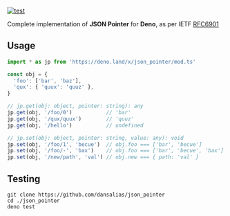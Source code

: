 [![test](https://github.com/dansalias/json_pointer/actions/workflows/test.yml/badge.svg)](https://github.com/dansalias/json_pointer/actions/workflows/test.yml)

Complete implementation of __JSON Pointer__ for __Deno__, as per IETF
[RFC6901](https://datatracker.ietf.org/doc/html/rfc6901)

## Usage
```ts
import * as jp from 'https://deno.land/x/json_pointer/mod.ts'

const obj = {
  'foo': ['bar', 'baz'],
  'qux': { 'quux': 'quuz' },
}

// jp.get(obj: object, pointer: string): any
jp.get(obj, '/foo/0')           // 'bar'
jp.get(obj, '/qux/quux')        // 'quuz'
jp.get(obj, '/hello')           // undefined

// jp.set(obj: object, pointer: string, value: any): void
jp.set(obj, '/foo/1', 'becue')  // obj.foo === ['bar', 'becue']
jp.set(obj, '/foo/-', 'bax')    // obj.foo === ['bar', 'becue', 'bax']
jp.set(obj, '/new/path', 'val') // obj.new === { path: 'val' }
```

## Testing
```
git clone https://github.com/dansalias/json_pointer
cd ./json_pointer
deno test
```
